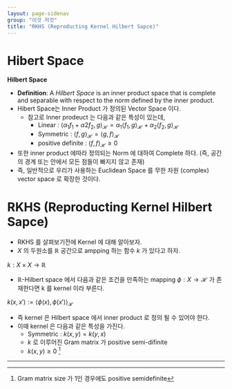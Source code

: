 ```yaml
---
layout: page-sidenav
group: "이것 저것"
title: "RKHS (Reproducting Kernel Hilbert Sapce)"
---
```


# Hibert Space

**Hilbert Space**
- **Definition**: A *Hilbert Space* is an inner product space that is complete and separable with respect to the
norm defined by the inner product.
- Hibert Space는 Inner Product 가 정의된 Vector Space 이다.
	- 참고로 Inner prodeuct 는 다음과 같은 특성이 있는데,
		- Linear : $\langle\alpha_1 f_1 + \alpha2 f_2, g\rangle_\mathcal{H} = \alpha_1\langle f_1 , g\rangle_\mathcal{H} + \alpha_2\langle f_2, g\rangle_\mathcal{H}$
		- Symmetric : $\langle f, g\rangle_\mathcal{H} = \langle g, f\rangle_\mathcal{H}$
		- positive definite : $\langle f, f\rangle_\mathcal{H} \ge 0$
- 또한 inner product 에따라 정의되는 Norm 에 대하여 Complete 하다. (즉, 공간의 경계 또는 안에서 모든 점들이 빠지지 않고 존재)
- 즉, 일반적으로 우리가 사용하는 Euclidean Space 를 무한 차원 (complex) vector space 로 확장한 것이다.

# RKHS (Reproducting Kernel Hilbert Sapce)

- RKHS 를 살펴보기전에 Kernel 에 대해 알아보자.
- $X$ 의 두원소를 $\mathbb{R}$ 공간으로 ampping 하는 함수 $k$ 가 있다고 하자.

$k : X \times X \to \mathbb{R}$

- $\mathbb{R}$-Hilbert space 에서 다음과 같은 조건을 만족하는 mapping $\phi: X \to \mathcal{H}$ 가 존재한다면 k 를 kernel 이라 부른다.

$k(x,x') := \langle \phi(x),\phi(x')\rangle_{\mathcal{H}}$

- 즉 kernel 은 Hilbert space 에서 inner product 로 정의 될 수 있어야 한다.
- 이때 kernel 은 다음과 같은 특성을 가진다.
	- Symmetric : $k(x,y) = k(y,x)$
	- $k$ 로 이루어진 Gram matrix 가 positive semi-difinite
	- $k(x,y) \ge 0$ [^Banach]


---

[^Banach]: Gram matrix size 가 1인 경우에도 positive semidefinite